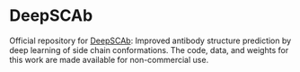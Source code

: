 # DeepSCAb
Official repository for [DeepSCAb](https://www.biorxiv.org/content/10.1101/2021.09.22.461349v1): Improved antibody structure prediction by deep learning of side chain conformations.  The code, data, and weights for this work are made available for non-commercial use.

